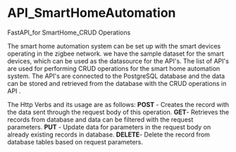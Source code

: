 # API_SmartHomeAutomation
FastAPI_for SmartHome_CRUD Operations

The smart home automation system can be set up with the smart devices operating in the zigbee network.  we have the sample dataset for the smart devices, which can be used as the datasource for the API's.
The list of API's are used for performing CRUD operations for the smart home automation system.  The API's are connected to the PostgreSQL database and the data can be stored and retrieved from the  database with the CRUD operations in API .

The Http Verbs and its usage are as follows: 
 **POST** - Creates the record with the data sent through the request body of this operation.
 **GET**- Retrieves the records from database and data can be filtered with the request parameters.
 **PUT** - Update data for parameters in the request body on already existing records in database.
 **DELETE**- Delete the record from database tables based on request parameters.

